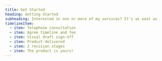 ```yaml
---
title: Get Started
heading: Getting Started
subheading: Interested in one or more of my services? It's as east as
timelineItem:
  - item: Telephone consultation
  - item: Agree timeline and fee
  - item: Visual draft sign-off
  - item: Product delivered
  - item: 2 revision stages
  - item: The product is yours!
---
```

